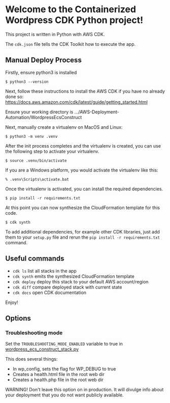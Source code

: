 
# Welcome to the Containerized Wordpress CDK Python project!

This project is written in Python with AWS CDK.

The `cdk.json` file tells the CDK Toolkit how to execute the app.

## Manual Deploy Process

Firstly, ensure python3 is installed

```
$ python3 --version
```

Next, follow these instructions to install the AWS CDK if you have no already done so:
https://docs.aws.amazon.com/cdk/latest/guide/getting_started.html

Ensure your working directory is .../AWS-Deployment-Automation/WordpressEcsConstruct

Next, manually create a virtualenv on MacOS and Linux:

```
$ python3 -m venv .venv
```

After the init process completes and the virtualenv is created, you can use the following
step to activate your virtualenv.

```
$ source .venv/bin/activate
```

If you are a Windows platform, you would activate the virtualenv like this:

```
% .venv\Scripts\activate.bat
```

Once the virtualenv is activated, you can install the required dependencies.

```
$ pip install -r requirements.txt
```

At this point you can now synthesize the CloudFormation template for this code.

```
$ cdk synth
```

To add additional dependencies, for example other CDK libraries, just add
them to your `setup.py` file and rerun the `pip install -r requirements.txt`
command.

## Useful commands

 * `cdk ls`          list all stacks in the app
 * `cdk synth`       emits the synthesized CloudFormation template
 * `cdk deploy`      deploy this stack to your default AWS account/region
 * `cdk diff`        compare deployed stack with current state
 * `cdk docs`        open CDK documentation

Enjoy!

## Options

### Troubleshooting mode
Set the `TROUBLESHOOTING_MODE_ENABLED` variable to true in [wordpress_ecs_construct_stack.py](AWS-Deployment-Automation/WordpressEcsConstruct/wordpress_ecs_construct/wordpress_ecs_construct_stack.py)

This does several things:
* In wp_config, sets the flag for WP_DEBUG to true
* Creates a health.html file in the root web dir
* Creates a health.php file in the root web dir

WARNING! Don't leave this option on in production. It will divulge info about your deployment that you do not want publicly available.
